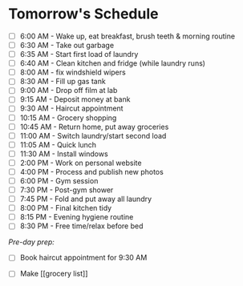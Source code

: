 
# Tomorrow's Schedule

- [ ] 6:00 AM - Wake up, eat breakfast, brush teeth & morning routine
- [ ] 6:30 AM - Take out garbage
- [ ] 6:35 AM - Start first load of laundry
- [ ] 6:40 AM - Clean kitchen and fridge (while laundry runs)
- [ ] 8:00 AM -  fix windshield wipers
- [ ] 8:30 AM - Fill up gas tank
- [ ] 9:00 AM - Drop off film at lab
- [ ] 9:15 AM - Deposit money at bank
- [ ] 9:30 AM - Haircut appointment
- [ ] 10:15 AM - Grocery shopping
- [ ] 10:45 AM - Return home, put away groceries
- [ ] 11:00 AM - Switch laundry/start second load
- [ ] 11:05 AM - Quick lunch
- [ ] 11:30 AM - Install windows
- [ ] 2:00 PM - Work on personal website
- [ ] 4:00 PM - Process and publish new photos
- [ ] 6:00 PM - Gym session
- [ ] 7:30 PM - Post-gym shower
- [ ] 7:45 PM - Fold and put away all laundry
- [ ] 8:00 PM - Final kitchen tidy
- [ ] 8:15 PM - Evening hygiene routine
- [ ] 8:30 PM - Free time/relax before bed

*Pre-day prep:*
- [ ] Book haircut appointment for 9:30 AM
- [ ] Make [[grocery list]]

